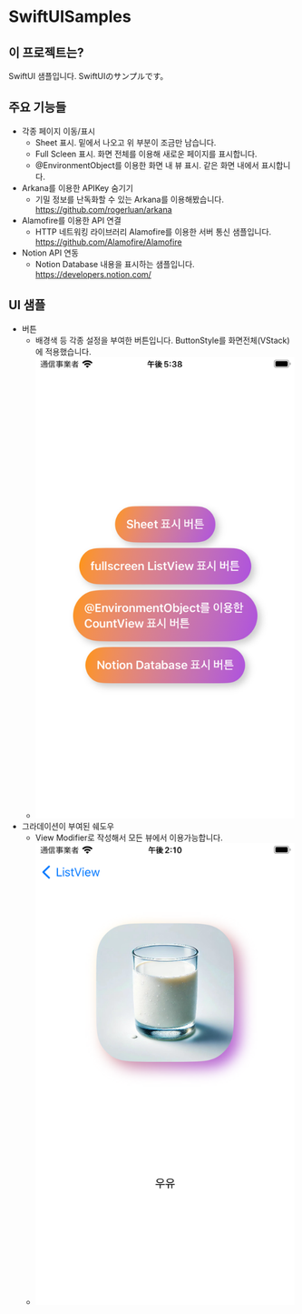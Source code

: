 # SwiftUISamples
## 이 프로젝트는?
SwiftUI 샘플입니다.
SwiftUIのサンプルです。

## 주요 기능들
  - 각종 페이지 이동/표시
    - Sheet 표시. 밑에서 나오고 위 부분이 조금만 남습니다.
    - Full Scleen 표시. 화면 전체를 이용해 새로운 페이지를 표시합니다.
    - @EnvironmentObject를 이용한 화면 내 뷰 표시. 같은 화면 내에서 표시합니다.
  - Arkana를 이용한 APIKey 숨기기
    - 기밀 정보를 난독화할 수 있는 Arkana를 이용해봤습니다. https://github.com/rogerluan/arkana
  - Alamofire를 이용한 API 연결
    - HTTP 네트워킹 라이브러리 Alamofire를 이용한 서버 통신 샘플입니다. https://github.com/Alamofire/Alamofire
  - Notion API 연동
    - Notion Database 내용을 표시하는 샘플입니다. https://developers.notion.com/

## UI 샘플
  - 버튼
    - 배경색 등 각종 설정을 부여한 버튼입니다. ButtonStyle를 화면전체(VStack)에 적용했습니다.
    - ![iOS.png](https://github.com/kobataAyaka/SwiftUISamples/blob/images/ButtonStyle.png)
  - 그라데이션이 부여된 쉐도우
    - View Modifier로 작성해서 모든 뷰에서 이용가능합니다.
    - ![iOS.png](https://github.com/kobataAyaka/SwiftUISamples/blob/images/Simulator%20Screenshot%20-%20iPhone%20SE%20(3rd%20generation)%20-%202024-11-21%20at%2014.10.50.png)
